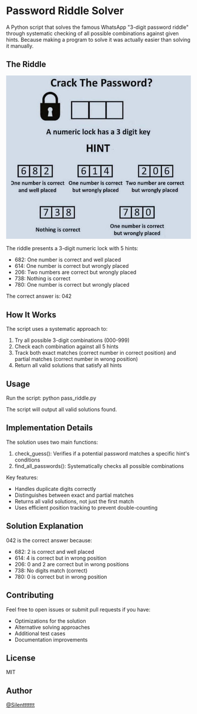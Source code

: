 # Password Riddle Solver

A Python script that solves the famous WhatsApp "3-digit password riddle" through systematic checking of all possible combinations against given hints. Because making a program to solve it was actually easier than solving it manually.

## The Riddle

![Password Riddle](password_riddle.jpeg)

The riddle presents a 3-digit numeric lock with 5 hints:
- 682: One number is correct and well placed
- 614: One number is correct but wrongly placed
- 206: Two numbers are correct but wrongly placed
- 738: Nothing is correct
- 780: One number is correct but wrongly placed

The correct answer is: 042

## How It Works

The script uses a systematic approach to:
1. Try all possible 3-digit combinations (000-999)
2. Check each combination against all 5 hints
3. Track both exact matches (correct number in correct position) and partial matches (correct number in wrong position)
4. Return all valid solutions that satisfy all hints

## Usage

Run the script:
python pass_riddle.py

The script will output all valid solutions found.

## Implementation Details

The solution uses two main functions:
1. check_guess(): Verifies if a potential password matches a specific hint's conditions
2. find_all_passwords(): Systematically checks all possible combinations

Key features:
- Handles duplicate digits correctly
- Distinguishes between exact and partial matches
- Returns all valid solutions, not just the first match
- Uses efficient position tracking to prevent double-counting

## Solution Explanation

042 is the correct answer because:
- 682: 2 is correct and well placed
- 614: 4 is correct but in wrong position
- 206: 0 and 2 are correct but in wrong positions
- 738: No digits match (correct)
- 780: 0 is correct but in wrong position

## Contributing

Feel free to open issues or submit pull requests if you have:
- Optimizations for the solution
- Alternative solving approaches
- Additional test cases
- Documentation improvements

## License

MIT

## Author

[@Silenttttttt](https://github.com/Silenttttttt)
